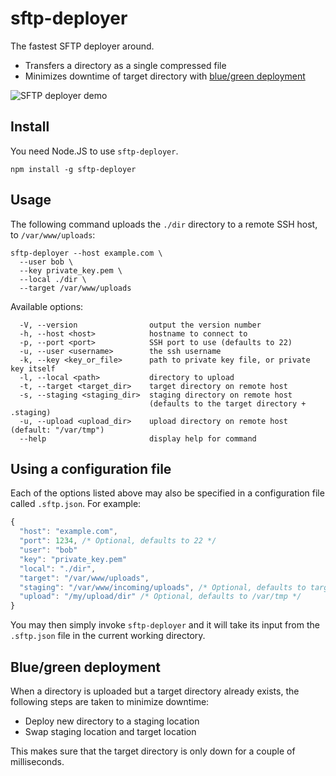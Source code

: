 # sftp-deployer

The fastest SFTP deployer around.

- Transfers a directory as a single compressed file
- Minimizes downtime of target directory with [blue/green deployment](https://en.wikipedia.org/wiki/Blue-green_deployment)

![SFTP deployer demo](https://github.com/svandriel/sftp-deployer/blob/master/demo.gif?raw=true)

## Install

You need Node.JS to use `sftp-deployer`.

```
npm install -g sftp-deployer
```

## Usage

The following command uploads the `./dir` directory to a remote SSH host, to `/var/www/uploads`:

```
sftp-deployer --host example.com \
  --user bob \
  --key private_key.pem \
  --local ./dir \
  --target /var/www/uploads
```

Available options:

```
  -V, --version                output the version number
  -h, --host <host>            hostname to connect to
  -p, --port <port>            SSH port to use (defaults to 22)
  -u, --user <username>        the ssh username
  -k, --key <key_or_file>      path to private key file, or private key itself
  -l, --local <path>           directory to upload
  -t, --target <target_dir>    target directory on remote host
  -s, --staging <staging_dir>  staging directory on remote host
                               (defaults to the target directory + .staging)
  -u, --upload <upload_dir>    upload directory on remote host (default: "/var/tmp")
  --help                       display help for command
```

## Using a configuration file

Each of the options listed above may also be specified in a configuration file called `.sftp.json`. For example:

```javascript
{
  "host": "example.com",
  "port": 1234, /* Optional, defaults to 22 */
  "user": "bob"
  "key": "private_key.pem"
  "local": "./dir",
  "target": "/var/www/uploads",
  "staging": "/var/www/incoming/uploads", /* Optional, defaults to target directory + .staging */
  "upload": "/my/upload/dir" /* Optional, defaults to /var/tmp */
}
```

You may then simply invoke `sftp-deployer` and it will take its input from the `.sftp.json` file in the current working directory.

## Blue/green deployment

When a directory is uploaded but a target directory already exists, the following steps are taken to minimize downtime:

- Deploy new directory to a staging location
- Swap staging location and target location

This makes sure that the target directory is only down for a couple of milliseconds.
